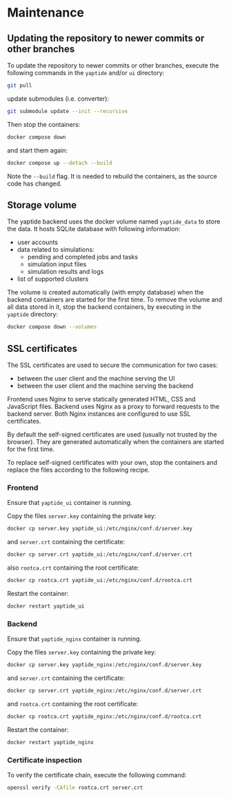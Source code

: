 # Maintenance

## Updating the repository to newer commits or other branches

To update the repository to newer commits or other branches, execute the following commands in the `yaptide` and/or `ui` directory:

```bash
git pull
```

update submodules (i.e. converter):

```bash
git submodule update --init --recursive
```


Then stop the containers:

```bash
docker compose down
```

and start them again:

```bash
docker compose up --detach --build
```

Note the `--build` flag. It is needed to rebuild the containers, as the source code has changed.


## Storage volume

The yaptide backend uses the docker volume named `yaptide_data` to store the data. It hosts SQLite database with following information:

  * user accounts
  * data related to simulations:
    * pending and completed jobs and tasks
    * simulation input files
    * simulation results and logs
  * list of supported clusters

The volume is created automatically (with empty database) when the backend containers are started for the first time.
To remove the volume and all data stored in it, stop the backend containers, by executing in the `yaptide` directory:

```bash
docker compose down --volumes
```

## SSL certificates

The SSL certificates are used to secure the communication for two cases:

  * between the user client and the machine serving the UI
  * between the user client and the machine serving the backend

Frontend uses Nginx to serve statically generated HTML, CSS and JavaScript files. 
Backend uses Nginx as a proxy to forward requests to the backend server.
Both Nginx instances are configured to use SSL certificates.

By default the self-signed certificates are used (usually not trusted by the browser). 
They are generated automatically when the containers are started for the first time.

To replace self-signed certificates with your own, stop the containers and replace the files according to the following recipe.

### Frontend

Ensure that `yaptide_ui` container is running.

Copy the files `server.key` containing the private key:

```bash
docker cp server.key yaptide_ui:/etc/nginx/conf.d/server.key
```

and `server.crt` containing the certificate:

```bash
docker cp server.crt yaptide_ui:/etc/nginx/conf.d/server.crt
```

also `rootca.crt` containing the root certificate:

```bash
docker cp rootca.crt yaptide_ui:/etc/nginx/conf.d/rootca.crt
```

Restart the container:

```bash
docker restart yaptide_ui
```

### Backend

Ensure that `yaptide_nginx` container is running.

Copy the files `server.key` containing the private key:

```bash
docker cp server.key yaptide_nginx:/etc/nginx/conf.d/server.key
```

and `server.crt` containing the certificate:

```bash
docker cp server.crt yaptide_nginx:/etc/nginx/conf.d/server.crt
```

and `rootca.crt` containing the root certificate:

```bash
docker cp rootca.crt yaptide_nginx:/etc/nginx/conf.d/rootca.crt
```

Restart the container:

```bash
docker restart yaptide_nginx
```

### Certificate inspection

To verify the certificate chain, execute the following command:

```bash
openssl verify -CAfile rootca.crt server.crt
```